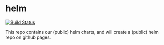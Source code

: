 # helm

[![Build Status](https://travis-ci.com/CognotektGmbH/helm.svg?branch=master)](https://travis-ci.com/CognotektGmbH/helm-ops)

This repo contains our (public) helm charts, and will create a (public) helm repo on github pages.
